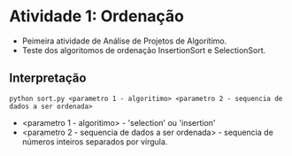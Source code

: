 # Atividade 1: Ordenação 

* Peimeira atividade de Análise de Projetos de Algorítimo.
* Teste dos algoritomos de ordenação InsertionSort e SelectionSort.

## Interpretação 
    python sort.py <parametro 1 - algoritimo> <parametro 2 - sequencia de dados a ser ordenada>

* <parametro 1 - algoritimo> - 'selection' ou 'insertion'
* <parametro 2 - sequencia de dados a ser ordenada> - sequencia de números inteiros separados por vírgula.
